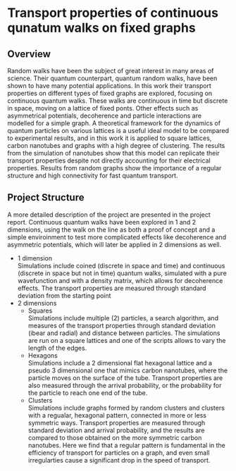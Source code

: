 # Transport properties of continuous qunatum walks on fixed graphs

## Overview
Random walks have been the subject of great interest in many areas of science. Their quantum counterpart, quantum random walks, have been shown to have many potential applications. In this work their transport properties on different types of fixed graphs are explored, focusing on continuous quantum walks. These walks are continuous in time but discrete in space, moving on a lattice of fixed ponts. Other effects such as asymmetrical potentials, decoherence and particle interactions are modelled for a simple graph. A theoretical framework for the dynamics of quantum particles on various lattices is a useful ideal model to be compared to experimental results, and in this work it is applied to square lattices, carbon nanotubes and graphs with a high degree of clustering. The results from the simulation of nanotubes show that this model can replicate their transport properties despite not directly accounting for their electrical properties. Results from random graphs show the importance of a regular structure and high connectivity for fast quantum transport.


## Project Structure
A more detailed description of the project are presented in the project report. Continuous quantum walks have been explored in 1 and 2 dimensions, using the walk on the line as both a proof of concept and a simple enviroinment to test more complicated effects like decoherence and asymmetric potentials, which will later be applied in 2 dimensions as well.

- 1 dimension \
Simulations include coined (discrete in space and time) and continuous (discrete in space but not in time) quantum walks, simulated with a pure wavefunction and with a density matrix, which allows for decoherence effects. The transport properties are measured through standard deviation from the starting point
- 2 dimensions
  - Squares \
  Simulations include multiple (2) particles, a search algorithm, and measures of the transport properties through standard deviation (ibear and radial) and distance between particles. The simulations are run on a square lattices and one of the scripts allows to vary the length of the edges.
  - Hexagons \
  Simulations include a 2 dimensional flat hexagonal lattice and a pseudo 3 dimensional one that mimics carbon nanotubes, where the particle moves on the surface of the tube. Transport properties are also measured through the arrival probability, or the probability for the particle to reach one end of the tube.
  - Clusters \
  Simulations include graphs formed by random clusters and clusters with a regualar, hexagonal pattern, connected in more or less symmetric ways. Transport properties are measured through standard deviation and arrival probability, and the results are compared to those obtained on the more symmetric carbon nanotubes. Here we find that a regular pattern is fundamental in the efficiency of transport for particles on a graph, and even small irregularties cause a significant drop in the speed of transport.

